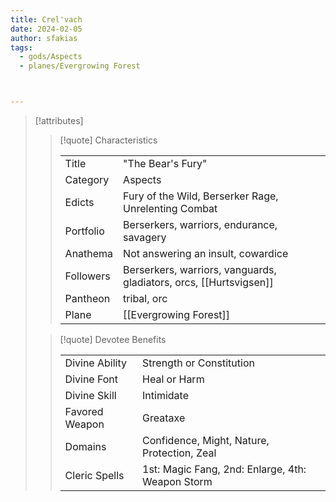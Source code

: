 ```yaml
---
title: Crel'vach
date: 2024-02-05
author: sfakias
tags:
  - gods/Aspects
  - planes/Evergrowing Forest



---
```

> [!attributes]
> 
> > [!quote] Characteristics
> >
> > | | |
> > | --- | --- |
> > | Title |  "The Bear's Fury" |
> > | Category |  Aspects |
> > | Edicts |  Fury of the Wild, Berserker Rage, Unrelenting Combat |
> > | Portfolio |  Berserkers, warriors, endurance, savagery |
> > | Anathema |  Not answering an insult, cowardice |
> > | Followers |  Berserkers, warriors, vanguards, gladiators, orcs, [[Hurtsvigsen]] |
> > | Pantheon |  tribal, orc |
> > | Plane |  [[Evergrowing Forest]] |
>
> > [!quote] Devotee Benefits
> > 
> > | | |
> > | --- | --- |
> > | Divine Ability |  Strength or Constitution |
> > | Divine Font |  Heal or Harm |
> > | Divine Skill |  Intimidate |
> > | Favored Weapon |  Greataxe |
> > | Domains |  Confidence, Might, Nature, Protection, Zeal |
> > | Cleric Spells |  1st: Magic Fang, 2nd: Enlarge, 4th: Weapon Storm |
